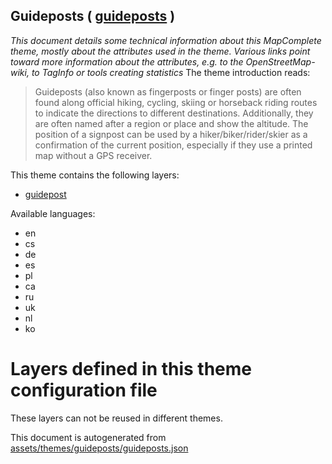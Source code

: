 [//]: # (WARNING: this file is automatically generated. Please find the sources at the bottom and edit those sources)

## Guideposts ( [guideposts](https://mapcomplete.org/guideposts) )
_This document details some technical information about this MapComplete theme, mostly about the attributes used in the theme. Various links point toward more information about the attributes, e.g. to the OpenStreetMap-wiki, to TagInfo or tools creating statistics_
The theme introduction reads:

> Guideposts (also known as fingerposts or finger posts) are often found along official hiking, cycling, skiing or horseback riding routes to indicate the directions to different destinations. Additionally, they are often named after a region or place and show the altitude.    The position of a signpost can be used by a hiker/biker/rider/skier as a confirmation of the current position, especially if they use a printed map without a GPS receiver. 

This theme contains the following layers:

 - [guidepost](../Layers/guidepost.md)

Available languages:

 - en
 - cs
 - de
 - es
 - pl
 - ca
 - ru
 - uk
 - nl
 - ko

# Layers defined in this theme configuration file
These layers can not be reused in different themes.


This document is autogenerated from [assets/themes/guideposts/guideposts.json](https://source.mapcomplete.org/MapComplete/MapComplete/src/branch/develop/assets/themes/guideposts/guideposts.json)
